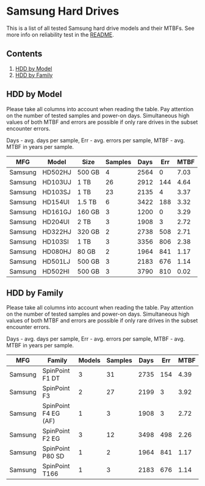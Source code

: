 Samsung Hard Drives
===================

This is a list of all tested Samsung hard drive models and their MTBFs. See more
info on reliability test in the [README](https://github.com/linuxhw/EnterpriseDrive).

Contents
--------

1. [ HDD by Model  ](#hdd-by-model)
2. [ HDD by Family ](#hdd-by-family)

HDD by Model
------------

Please take all columns into account when reading the table. Pay attention on the
number of tested samples and power-on days. Simultaneous high values of both MTBF
and errors are possible if only rare drives in the subset encounter errors.

Days - avg. days per sample,
Err  - avg. errors per sample,
MTBF - avg. MTBF in years per sample.

| MFG       | Model              | Size   | Samples | Days  | Err   | MTBF |
|-----------|--------------------|--------|---------|-------|-------|------|
| Samsung   | HD502HJ            | 500 GB | 4       | 2564  | 0     | 7.03   |
| Samsung   | HD103UJ            | 1 TB   | 26      | 2912  | 144   | 4.64   |
| Samsung   | HD103SJ            | 1 TB   | 23      | 2135  | 4     | 3.37   |
| Samsung   | HD154UI            | 1.5 TB | 6       | 3422  | 188   | 3.32   |
| Samsung   | HD161GJ            | 160 GB | 3       | 1200  | 0     | 3.29   |
| Samsung   | HD204UI            | 2 TB   | 3       | 1908  | 3     | 2.72   |
| Samsung   | HD322HJ            | 320 GB | 2       | 2738  | 508   | 2.71   |
| Samsung   | HD103SI            | 1 TB   | 3       | 3356  | 806   | 2.38   |
| Samsung   | HD080HJ            | 80 GB  | 2       | 1964  | 841   | 1.17   |
| Samsung   | HD501LJ            | 500 GB | 3       | 2183  | 676   | 1.14   |
| Samsung   | HD502HI            | 500 GB | 3       | 3790  | 810   | 0.02   |

HDD by Family
-------------

Please take all columns into account when reading the table. Pay attention on the
number of tested samples and power-on days. Simultaneous high values of both MTBF
and errors are possible if only rare drives in the subset encounter errors.

Days - avg. days per sample,
Err  - avg. errors per sample,
MTBF - avg. MTBF in years per sample.

| MFG       | Family                 | Models | Samples | Days  | Err   | MTBF |
|-----------|------------------------|--------|---------|-------|-------|------|
| Samsung   | SpinPoint F1 DT        | 3      | 31      | 2735  | 154   | 4.39   |
| Samsung   | SpinPoint F3           | 2      | 27      | 2199  | 3     | 3.92   |
| Samsung   | SpinPoint F4 EG (AF)   | 1      | 3       | 1908  | 3     | 2.72   |
| Samsung   | SpinPoint F2 EG        | 3      | 12      | 3498  | 498   | 2.26   |
| Samsung   | SpinPoint P80 SD       | 1      | 2       | 1964  | 841   | 1.17   |
| Samsung   | SpinPoint T166         | 1      | 3       | 2183  | 676   | 1.14   |
